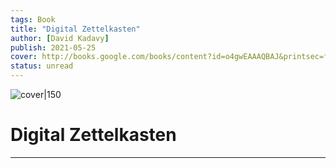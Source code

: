 ```yaml
---
tags: Book
title: "Digital Zettelkasten"
author: [David Kadavy]
publish: 2021-05-25
cover: http://books.google.com/books/content?id=o4gwEAAAQBAJ&printsec=frontcover&img=1&zoom=1&edge=curl&source=gbs_api
status: unread
---
```


![cover|150](http://books.google.com/books/content?id=o4gwEAAAQBAJ&printsec=frontcover&img=1&zoom=1&edge=curl&source=gbs_api)  
# Digital Zettelkasten
---
